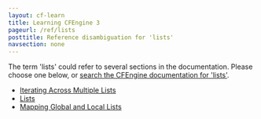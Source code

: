 ```yaml
---
layout: cf-learn
title: Learning CFEngine 3
pageurl: /ref/lists
posttitle: Reference disambiguation for 'lists'
navsection: none
---
```


The term 'lists' could refer to several sections in the documentation. Please choose one below, or
[search the CFEngine documentation for 'lists'](http://docs.cfengine.com/latest/search.html?q=lists).

- [Iterating Across Multiple Lists](http://docs.cfengine.com/latest/guide-language-concepts-loops.html#iterating-across-multiple-lists)
- [Lists](http://docs.cfengine.com/latest/guide-language-concepts-variables.html#lists)
- [Mapping Global and Local Lists](http://docs.cfengine.com/latest/guide-language-concepts-variables.html#mapping-global-and-local-lists)
